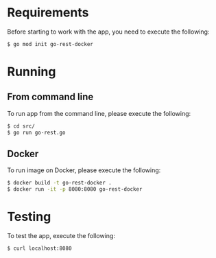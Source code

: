 # Requirements

Before starting to work with the app, you need to execute the following:

```bash
$ go mod init go-rest-docker
```

# Running

## From command line

To run app from the command line, please execute the following:

```bash
$ cd src/
$ go run go-rest.go
```

## Docker

To run image on Docker, please execute the following:

```bash
$ docker build -t go-rest-docker .
$ docker run -it -p 8080:8080 go-rest-docker
```

# Testing

To test the app, execute the following:

```bash
$ curl localhost:8080
```
